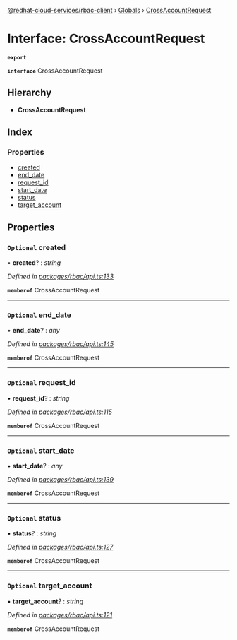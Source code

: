 [@redhat-cloud-services/rbac-client](../README.md) › [Globals](../globals.md) › [CrossAccountRequest](crossaccountrequest.md)

# Interface: CrossAccountRequest

**`export`** 

**`interface`** CrossAccountRequest

## Hierarchy

* **CrossAccountRequest**

## Index

### Properties

* [created](crossaccountrequest.md#optional-created)
* [end_date](crossaccountrequest.md#optional-end_date)
* [request_id](crossaccountrequest.md#optional-request_id)
* [start_date](crossaccountrequest.md#optional-start_date)
* [status](crossaccountrequest.md#optional-status)
* [target_account](crossaccountrequest.md#optional-target_account)

## Properties

### `Optional` created

• **created**? : *string*

*Defined in [packages/rbac/api.ts:133](https://github.com/fhlavac/javascript-clients/blob/master/packages/rbac/api.ts#L133)*

**`memberof`** CrossAccountRequest

___

### `Optional` end_date

• **end_date**? : *any*

*Defined in [packages/rbac/api.ts:145](https://github.com/fhlavac/javascript-clients/blob/master/packages/rbac/api.ts#L145)*

**`memberof`** CrossAccountRequest

___

### `Optional` request_id

• **request_id**? : *string*

*Defined in [packages/rbac/api.ts:115](https://github.com/fhlavac/javascript-clients/blob/master/packages/rbac/api.ts#L115)*

**`memberof`** CrossAccountRequest

___

### `Optional` start_date

• **start_date**? : *any*

*Defined in [packages/rbac/api.ts:139](https://github.com/fhlavac/javascript-clients/blob/master/packages/rbac/api.ts#L139)*

**`memberof`** CrossAccountRequest

___

### `Optional` status

• **status**? : *string*

*Defined in [packages/rbac/api.ts:127](https://github.com/fhlavac/javascript-clients/blob/master/packages/rbac/api.ts#L127)*

**`memberof`** CrossAccountRequest

___

### `Optional` target_account

• **target_account**? : *string*

*Defined in [packages/rbac/api.ts:121](https://github.com/fhlavac/javascript-clients/blob/master/packages/rbac/api.ts#L121)*

**`memberof`** CrossAccountRequest
